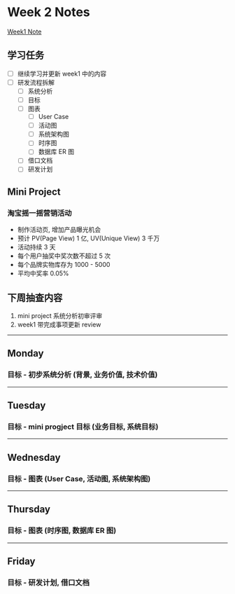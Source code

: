 # Week 2 Notes

[Week1 Note](../week1/note.md)

## 学习任务

- [ ] 继续学习并更新 week1 中的内容
- [ ] 研发流程拆解
  - [ ] 系统分析
  - [ ] 目标
  - [ ] 图表
    - [ ] User Case
    - [ ] 活动图
    - [ ] 系统架构图
    - [ ] 时序图
    - [ ] 数据库 ER 图
  - [ ] 借口文档
  - [ ] 研发计划

## Mini Project

### 淘宝摇一摇营销活动

- 制作活动页, 增加产品曝光机会
- 预计 PV(Page View) 1 亿, UV(Unique View) 3 千万
- 活动持续 3 天
- 每个用户抽奖中奖次数不超过 5 次
- 每个品牌实物库存为 1000 - 5000
- 平均中奖率 0.05%

## 下周抽查内容

1. mini project 系统分析初审评审
2. week1 带完成事项更新 review

---

## Monday

### 目标 - 初步系统分析 (背景, 业务价值, 技术价值)

---

## Tuesday

### 目标 - mini progject 目标 (业务目标, 系统目标)

---

## Wednesday

### 目标 - 图表 (User Case, 活动图, 系统架构图)

---

## Thursday

### 目标 - 图表 (时序图, 数据库 ER 图)

---

## Friday

### 目标 - 研发计划, 借口文档
